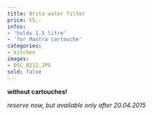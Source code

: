 ```yaml
---
title: Brita water filter
price: €5,-
infos:
- 'holds 1.5 litre'
- 'for Maxtra cartouche'
categories:
- kitchen
images:
- DSC_0212.JPG
sold: false
---
```


**without cartouches!**

*reserve now, but available only after 20.04.2015*

